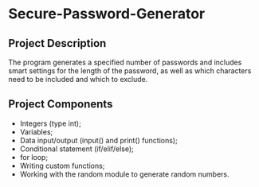 # Secure-Password-Generator

## Project Description

The program generates a specified number of passwords and includes smart settings for the length of the password, as well as which characters need to be included and which to exclude.


## Project Components

- Integers (type int);
- Variables;
- Data input/output (input() and print() functions);
- Conditional statement (if/elif/else);
- for loop;
- Writing custom functions;
- Working with the random module to generate random numbers.
